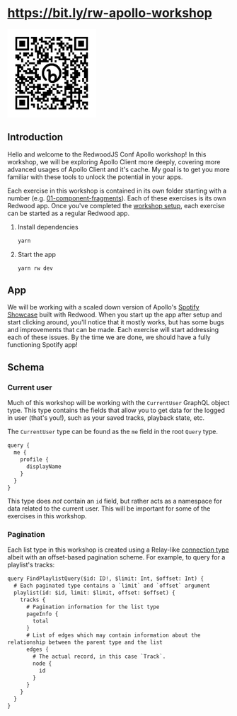 # https://bit.ly/rw-apollo-workshop

<img src="./assets/code.png" alt="code.png" width="200" />

## Introduction

Hello and welcome to the RedwoodJS Conf Apollo workshop! In this workshop, we will be exploring Apollo Client more deeply, covering more advanced usages of Apollo Client and it's cache. My goal is to get you more familiar with these tools to unlock the potential in your apps.

Each exercise in this workshop is contained in its own folder starting with a number (e.g. [01-component-fragments](./01-component-fragments/)). Each of these exercises is its own Redwood app. Once you've completed the [workshop setup](./00-setup/), each exercise can be started as a regular Redwood app.

1. Install dependencies
   ```sh
   yarn
   ```
2. Start the app
   ```sh
   yarn rw dev
   ```

## App

We will be working with a scaled down version of Apollo's [Spotify Showcase](https://github.com/apollographql/spotify-showcase) built with Redwood. When you start up the app after setup and start clicking around, you'll notice that it mostly works, but has some bugs and improvements that can be made. Each exercise will start addressing each of these issues. By the time we are done, we should have a fully functioning Spotify app!

## Schema

### Current user

Much of this workshop will be working with the `CurrentUser` GraphQL object type. This type contains the fields that allow you to get data for the logged in user (that's you!), such as your saved tracks, playback state, etc.

The `CurrentUser` type can be found as the `me` field in the root `Query` type.

```gql
query {
  me {
    profile {
      displayName
    }
  }
}
```

This type does _not_ contain an `id` field, but rather acts as a namespace for data related to the current user. This will be important for some of the exercises in this workshop.

### Pagination

Each list type in this workshop is created using a Relay-like [connection type](https://relay.dev/graphql/connections.htm#sec-Connection-Types) albeit with an offset-based pagination scheme. For example, to query for a playlist's tracks:

```gql
query FindPlaylistQuery($id: ID!, $limit: Int, $offset: Int) {
  # Each paginated type contains a `limit` and `offset` argument
  playlist(id: $id, limit: $limit, offset: $offset) {
    tracks {
      # Pagination information for the list type
      pageInfo {
        total
      }
      # List of edges which may contain information about the relationship between the parent type and the list
      edges {
        # The actual record, in this case `Track`.
        node {
          id
        }
      }
    }
  }
}
```
